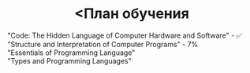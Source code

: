 <h1 align="center"><План обучения</h1>

"Code: The Hidden Language of Computer Hardware and Software" - ✅
<br>
"Structure and Interpretation of Computer Programs" - 7%
<br>
"Essentials of Programming Language"
<br>
"Types and Programming Languages"
